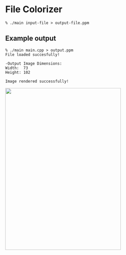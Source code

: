 # File Colorizer

```
% ./main input-file > output-file.ppm
```

## Example output
```
% ./main main.cpp > output.ppm
File loaded succesfully!

-Output Image Dimensions:
Width:  73
Height: 102

Image rendered successfully!
```

<img align="left" width="365" height="510" src="https://github.com/A713F3/FileColorizer.CPP/blob/master/images/output.ppm">